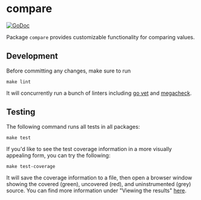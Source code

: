 # compare

[![GoDoc](https://godoc.org/github.com/haimberger/compare?status.svg)](https://godoc.org/github.com/haimberger/compare)

Package `compare` provides customizable functionality for comparing values.

## Development

Before committing any changes, make sure to run

    make lint

It will concurrently run a bunch of linters including [go vet](https://golang.org/cmd/vet/) and [megacheck](https://github.com/dominikh/go-tools/tree/master/cmd/megacheck).

## Testing

The following command runs all tests in all packages:

    make test

If you'd like to see the test coverage information in a more visually appealing form, you can try the following:

    make test-coverage

It will save the coverage information to a file, then open a browser window showing the covered (green), uncovered (red), and uninstrumented (grey) source. You can find more information under "Viewing the results" [here](https://blog.golang.org/cover).
